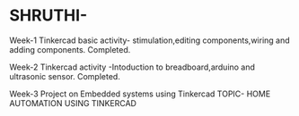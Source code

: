 # SHRUTHI-
Week-1
Tinkercad basic activity- stimulation,editing components,wiring and adding components.
Completed.

Week-2
Tinkercad activity -Intoduction to breadboard,arduino and ultrasonic sensor.
Completed.

Week-3
Project on Embedded systems using Tinkercad
TOPIC- HOME AUTOMATION USING TINKERCAD

